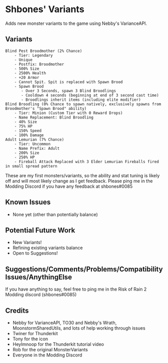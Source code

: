 # Shbones' Variants
Adds new monster variants to the game using Nebby's VarianceAPI.

## Variants

    Blind Pest Broodmother (2% Chance)
        - Tier: Legendary
        - Unique
        - Postfix: Broodmother
        - 500% Size
        - 2500% Health
        - +20 Armor
        - Cannot Spit. Spit is replaced with Spawn Brood
        - Spawn Brood
           - Over 3 Seconds, spawn 3 Blind Broodlings
           - Cooldown 4 seconds (beginning at end of 3 second cast time)
           - Broodlings inherit items (including elite modifier)
    Blind Broodling (0% Chance to spawn natively, exclusively spawns from Broodmother's "Spawn Brood" ability)
        - Tier: Minion (Custom Tier with 0 Reward Drops)
        - Name Replacement: Blind Broodling
        - 40% Size
        - 75% HP
        - 150% Speed
        - 100% Damage
    Adult Lemurian (7% Chance)
        - Tier: Uncommon
        - Name Prefix: Adult
        - 200% Size
        - 250% HP
        - Fireball Attack Replaced with 3 Elder Lemurian Fireballs fired in small spread pattern


These are my first monsters/variants, so the ability and stat tuning is likely off and will most likely change as I get feedback. Please ping me in the Modding Discord if you have any feedback at shbones#0085

## Known Issues
* None yet (other than potentially balance)

## Potential Future Work
* New Variants!
* Refining existing variants balance
* Open to Suggestions!

## Suggestions/Comments/Problems/CompatibilityIssues/AnythingElse
If you have anything to say, feel free to ping me in the Risk of Rain 2 Modding discord (shbones#0085)

## Credits
- Nebby for VarianceAPI, TO30 and Nebby's Wrath, MoonstormSharedUtils, and lots of help working through issues
- Twiner for Thunderkit
- Tony for the icon
- HeyImnoop for the Thunderkit tutorial video
- Rob for the original MonsterVariants
- Everyone in the Modding Discord
